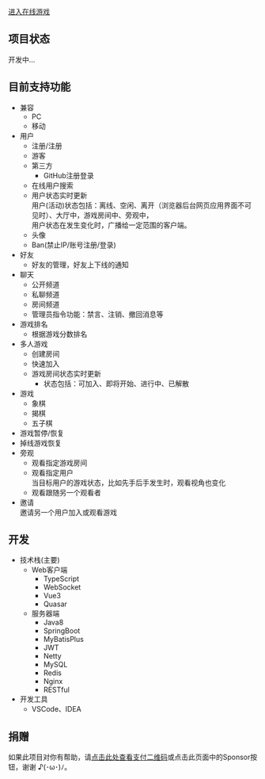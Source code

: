 
[进入在线游戏](http://www.play1024.com/)

## 项目状态
 开发中...

## 目前支持功能
* 兼容
  - PC
  - 移动
* 用户
  - 注册/注册
  - 游客
  - 第三方
    + GitHub注册登录 
  - 在线用户搜索
  - 用户状态实时更新  
    用户(活动)状态包括：离线、空闲、离开（浏览器后台网页应用界面不可见时）、大厅中，游戏房间中、旁观中，  
    用户状态在发生变化时，广播给一定范围的客户端。
  - 头像
  - Ban(禁止IP/账号注册/登录)
* 好友
  - 好友的管理，好友上下线的通知
* 聊天
  - 公开频道
  - 私聊频道
  - 房间频道
  - 管理员指令功能：禁言、注销、撤回消息等
* 游戏排名
  - 根据游戏分数排名
* 多人游戏
  - 创建房间
  - 快速加入
  - 游戏房间状态实时更新
    + 状态包括：可加入、即将开始、进行中、已解散
* 游戏
  - 象棋
  - 揭棋
  - 五子棋
* 游戏暂停/恢复
* 掉线游戏恢复
* 旁观
  - 观看指定游戏房间
  - 观看指定用户  
    当目标用户的游戏状态，比如先手后手发生时，观看视角也变化
  - 观看跟随另一个观看者
* 邀请  
  邀请另一个用户加入或观看游戏

## 开发
* 技术栈(主要)
  - Web客户端
    + TypeScript
    + WebSocket
    + Vue3
    + Quasar
  - 服务器端
    + Java8
    + SpringBoot
    + MyBatisPlus
    + JWT
    + Netty
    + MySQL
    + Redis
    + Nginx
    + RESTful
* 开发工具
  - VSCode、IDEA


## 捐赠
如果此项目对你有帮助，请[点击此处查看支付二维码](https://github.com/hulang1024/sponsorship)或点击此页面中的Sponsor按钮，谢谢 ♪(･ω･)ﾉ。
